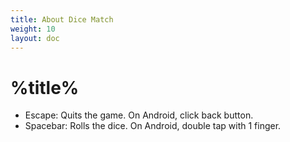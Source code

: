 ```yaml
---
title: About Dice Match
weight: 10
layout: doc
---
```

# %title%
- Escape: Quits the game. On Android, click back button.
- Spacebar: Rolls the dice. On Android, double tap with 1 finger.